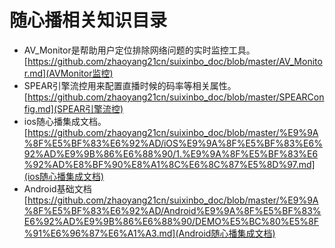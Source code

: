 # 随心播相关知识目录

* AV\_Monitor是帮助用户定位排除网络问题的实时监控工具。    
[https://github.com/zhaoyang21cn/suixinbo_doc/blob/master/AV_Monitor.md](AVMonitor监控)    
* SPEAR引擎流控用来配置直播时候的码率等相关属性。    
[https://github.com/zhaoyang21cn/suixinbo_doc/blob/master/SPEARConfig.md](SPEAR引擎流控)    
* ios随心播集成文档。    
[https://github.com/zhaoyang21cn/suixinbo_doc/blob/master/%E9%9A%8F%E5%BF%83%E6%92%AD/iOS%E9%9A%8F%E5%BF%83%E6%92%AD%E9%9B%86%E6%88%90/1.%E9%9A%8F%E5%BF%83%E6%92%AD%E8%BF%90%E8%A1%8C%E6%8C%87%E5%8D%97.md](ios随心播集成文档)
* Android基础文档[https://github.com/zhaoyang21cn/suixinbo_doc/blob/master/%E9%9A%8F%E5%BF%83%E6%92%AD/Android%E9%9A%8F%E5%BF%83%E6%92%AD%E9%9B%86%E6%88%90/DEMO%E5%BC%80%E5%8F%91%E6%96%87%E6%A1%A3.md](Android随心播集成文档)

